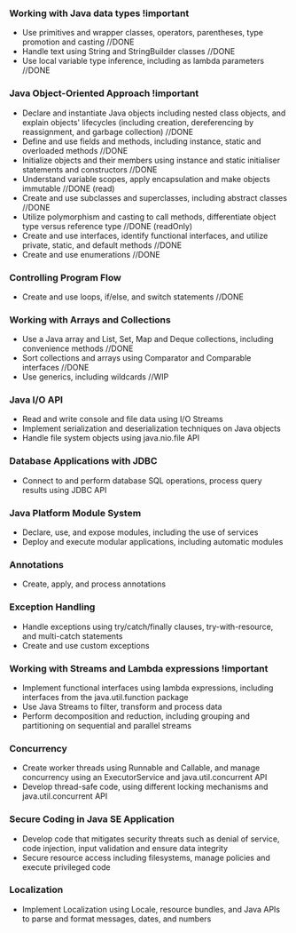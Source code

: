 ### Working with Java data types !important
* Use primitives and wrapper classes, operators, parentheses, type promotion and casting //DONE
* Handle text using String and StringBuilder classes //DONE
* Use local variable type inference, including as lambda parameters //DONE

### Java Object-Oriented Approach !important
* Declare and instantiate Java objects including nested class objects, and explain objects' lifecycles (including creation, dereferencing by reassignment, and garbage collection) //DONE 
* Define and use fields and methods, including instance, static and overloaded methods //DONE
* Initialize objects and their members using instance and static initialiser statements and constructors //DONE 
* Understand variable scopes, apply encapsulation and make objects immutable //DONE (read)
* Create and use subclasses and superclasses, including abstract classes //DONE
* Utilize polymorphism and casting to call methods, differentiate object type versus reference type //DONE (readOnly)
* Create and use interfaces, identify functional interfaces, and utilize private, static, and default methods //DONE
* Create and use enumerations //DONE

### Controlling Program Flow
* Create and use loops, if/else, and switch statements //DONE

### Working with Arrays and Collections
* Use a Java array and List, Set, Map and Deque collections, including convenience methods //DONE
* Sort collections and arrays using Comparator and Comparable interfaces //DONE
* Use generics, including wildcards //WIP

### Java I/O API
* Read and write console and file data using I/O Streams
* Implement serialization and deserialization techniques on Java objects
* Handle file system objects using java.nio.file API

### Database Applications with JDBC
* Connect to and perform database SQL operations, process query results using JDBC API

### Java Platform Module System
* Declare, use, and expose modules, including the use of services
* Deploy and execute modular applications, including automatic modules

### Annotations
* Create, apply, and process annotations

### Exception Handling
* Handle exceptions using try/catch/finally clauses, try-with-resource, and multi-catch statements
* Create and use custom exceptions

### Working with Streams and Lambda expressions !important
* Implement functional interfaces using lambda expressions, including interfaces from the java.util.function package
* Use Java Streams to filter, transform and process data
* Perform decomposition and reduction, including grouping and partitioning on sequential and parallel streams

### Concurrency
* Create worker threads using Runnable and Callable, and manage concurrency using an ExecutorService and java.util.concurrent API
* Develop thread-safe code, using different locking mechanisms and java.util.concurrent API

### Secure Coding in Java SE Application
* Develop code that mitigates security threats such as denial of service, code injection, input validation and ensure data integrity
* Secure resource access including filesystems, manage policies and execute privileged code

### Localization
* Implement Localization using Locale, resource bundles, and Java APIs to parse and format messages, dates, and numbers
